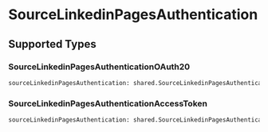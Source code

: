 # SourceLinkedinPagesAuthentication


## Supported Types

### SourceLinkedinPagesAuthenticationOAuth20

```python
sourceLinkedinPagesAuthentication: shared.SourceLinkedinPagesAuthenticationOAuth20 = /* values here */
```

### SourceLinkedinPagesAuthenticationAccessToken

```python
sourceLinkedinPagesAuthentication: shared.SourceLinkedinPagesAuthenticationAccessToken = /* values here */
```


